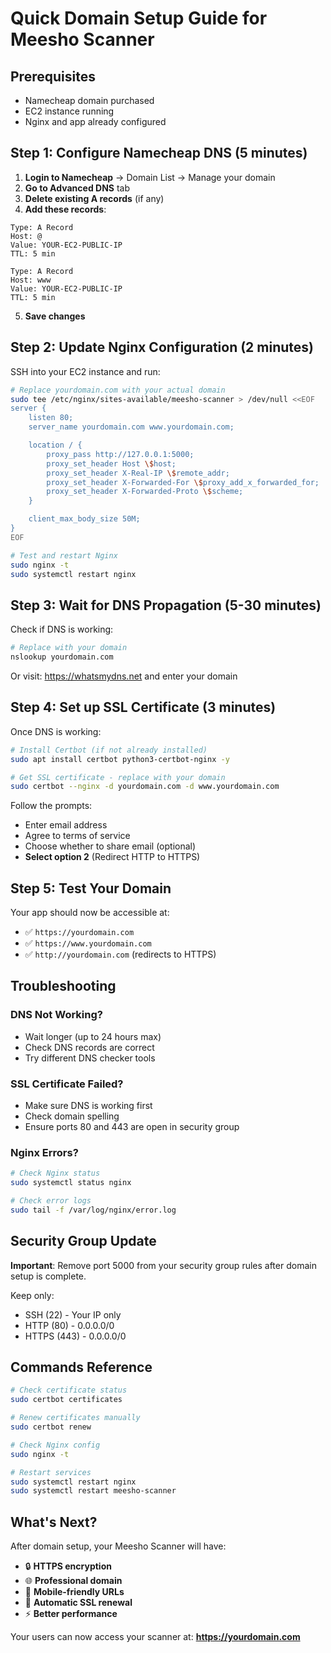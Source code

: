 # Quick Domain Setup Guide for Meesho Scanner

## Prerequisites
- Namecheap domain purchased
- EC2 instance running
- Nginx and app already configured

## Step 1: Configure Namecheap DNS (5 minutes)

1. **Login to Namecheap** → Domain List → Manage your domain
2. **Go to Advanced DNS** tab
3. **Delete existing A records** (if any)
4. **Add these records**:

```
Type: A Record
Host: @
Value: YOUR-EC2-PUBLIC-IP
TTL: 5 min

Type: A Record  
Host: www
Value: YOUR-EC2-PUBLIC-IP
TTL: 5 min
```

5. **Save changes**

## Step 2: Update Nginx Configuration (2 minutes)

SSH into your EC2 instance and run:

```bash
# Replace yourdomain.com with your actual domain
sudo tee /etc/nginx/sites-available/meesho-scanner > /dev/null <<EOF
server {
    listen 80;
    server_name yourdomain.com www.yourdomain.com;

    location / {
        proxy_pass http://127.0.0.1:5000;
        proxy_set_header Host \$host;
        proxy_set_header X-Real-IP \$remote_addr;
        proxy_set_header X-Forwarded-For \$proxy_add_x_forwarded_for;
        proxy_set_header X-Forwarded-Proto \$scheme;
    }

    client_max_body_size 50M;
}
EOF

# Test and restart Nginx
sudo nginx -t
sudo systemctl restart nginx
```

## Step 3: Wait for DNS Propagation (5-30 minutes)

Check if DNS is working:
```bash
# Replace with your domain
nslookup yourdomain.com
```

Or visit: https://whatsmydns.net and enter your domain

## Step 4: Set up SSL Certificate (3 minutes)

Once DNS is working:

```bash
# Install Certbot (if not already installed)
sudo apt install certbot python3-certbot-nginx -y

# Get SSL certificate - replace with your domain
sudo certbot --nginx -d yourdomain.com -d www.yourdomain.com
```

Follow the prompts:
- Enter email address
- Agree to terms of service
- Choose whether to share email (optional)
- **Select option 2** (Redirect HTTP to HTTPS)

## Step 5: Test Your Domain

Your app should now be accessible at:
- ✅ `https://yourdomain.com`
- ✅ `https://www.yourdomain.com`
- ✅ `http://yourdomain.com` (redirects to HTTPS)

## Troubleshooting

### DNS Not Working?
- Wait longer (up to 24 hours max)
- Check DNS records are correct
- Try different DNS checker tools

### SSL Certificate Failed?
- Make sure DNS is working first
- Check domain spelling
- Ensure ports 80 and 443 are open in security group

### Nginx Errors?
```bash
# Check Nginx status
sudo systemctl status nginx

# Check error logs
sudo tail -f /var/log/nginx/error.log
```

## Security Group Update

**Important**: Remove port 5000 from your security group rules after domain setup is complete.

Keep only:
- SSH (22) - Your IP only
- HTTP (80) - 0.0.0.0/0
- HTTPS (443) - 0.0.0.0/0

## Commands Reference

```bash
# Check certificate status
sudo certbot certificates

# Renew certificates manually
sudo certbot renew

# Check Nginx config
sudo nginx -t

# Restart services
sudo systemctl restart nginx
sudo systemctl restart meesho-scanner
```

## What's Next?

After domain setup, your Meesho Scanner will have:
- 🔒 **HTTPS encryption**
- 🌐 **Professional domain**
- 📱 **Mobile-friendly URLs**
- 🔄 **Automatic SSL renewal**
- ⚡ **Better performance**

Your users can now access your scanner at: **https://yourdomain.com**
